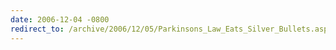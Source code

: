 ```yaml
---
date: 2006-12-04 -0800
redirect_to: /archive/2006/12/05/Parkinsons_Law_Eats_Silver_Bullets.aspx/
---
```

